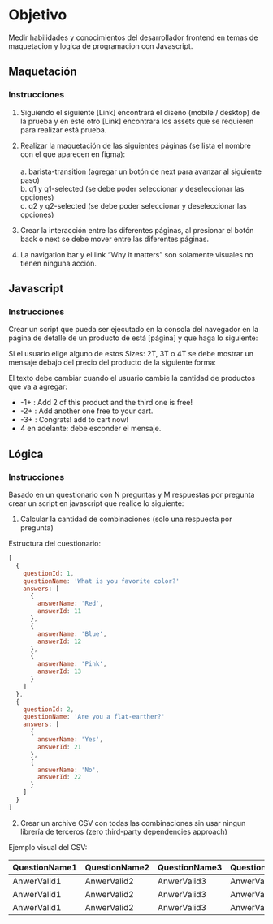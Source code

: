 # Objetivo

Medir habilidades y conocimientos del desarrollador frontend en temas de maquetacion y logica de programacion con Javascript.

## Maquetación

### Instrucciones

1. Siguiendo el siguiente [Link] encontrará el diseño (mobile / desktop) de la
prueba y en este otro [Link] encontrará los assets que se requieren para
realizar está prueba.

2. Realizar la maquetación de las siguientes páginas (se lista el nombre con el
que aparecen en figma):<br><br> a. barista-transition (agregar un botón de next para avanzar al siguiente paso) <br> b. q1 y q1-selected (se debe poder seleccionar y deseleccionar las opciones) <br> c. q2 y q2-selected (se debe poder seleccionar y deseleccionar las opciones)

3. Crear la interacción entre las diferentes páginas, al presionar el botón back
o next se debe mover entre las diferentes páginas.

4. La navigation bar y el link “Why it matters” son solamente visuales no
tienen ninguna acción.

## Javascript

### Instrucciones

Crear un script que pueda ser ejecutado en la consola del navegador en la
página de detalle de un producto de está [página] y que haga lo siguiente:

Si el usuario elige alguno de estos Sizes: 2T, 3T o 4T se debe mostrar un mensaje
debajo del precio del producto de la siguiente forma:

El texto debe cambiar cuando el usuario cambie la cantidad de productos que va a
agregar:

+ -1+ : Add 2 of this product and the third one is free!
+ -2+ : Add another one free to your cart.
+ -3+ : Congrats! add to cart now!
+ 4 en adelante: debe esconder el mensaje.

## Lógica

### Instrucciones

Basado en un questionario con N preguntas y M respuestas por pregunta crear un
script en javascript que realice lo siguiente:

1. Calcular la cantidad de combinaciones (solo una respuesta por pregunta)

Estructura del cuestionario:

```javascript
[
  {
    questionId: 1,
    questionName: 'What is you favorite color?'
    answers: [
      {
        answerName: 'Red',
        answerId: 11
      },
      {
        answerName: 'Blue',
        answerId: 12
      },
      {
        answerName: 'Pink',
        answerId: 13
      }
    ]
  },
  {
    questionId: 2,
    questionName: 'Are you a flat-earther?'
    answers: [
      {
        answerName: 'Yes',
        answerId: 21
      },
      {
        answerName: 'No',
        answerId: 22
      }
    ]
  }
]
```

2. Crear un archive CSV con todas las combinaciones sin usar ningun librería de
terceros (zero third-party dependencies approach)

Ejemplo visual del CSV:

| QuestionName1 | QuestionName2 | QuestionName3 | QuestionNameN |
| --- | --- | --- | ---|
| AnwerValid1 | AnwerValid2 | AnwerValid3 | AnwerValidN |
| AnwerValid1 | AnwerValid2 | AnwerValid3 | AnwerValidN |
| AnwerValid1 | AnwerValid2 | AnwerValid3 | AnwerValidN |
